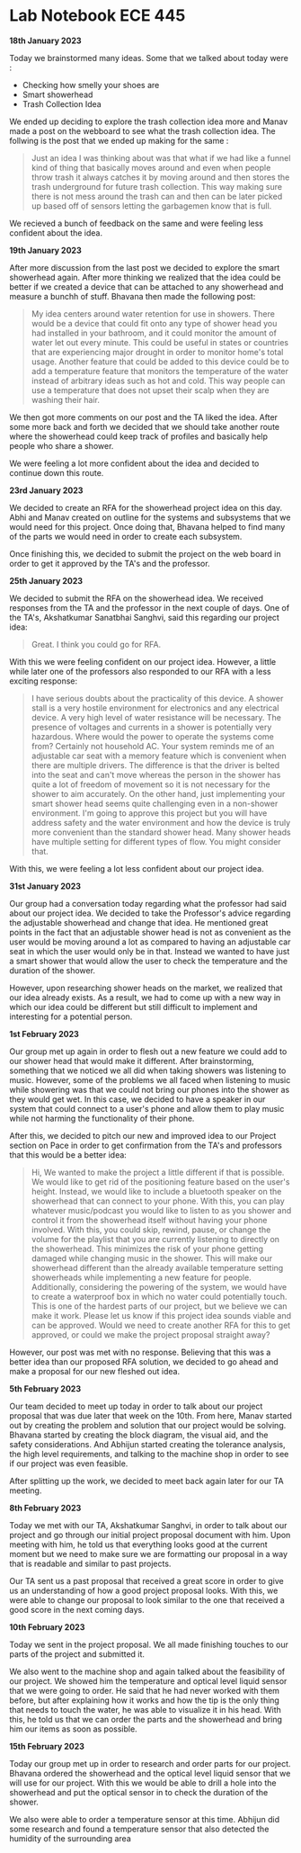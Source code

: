 # Lab Notebook ECE 445

**18th January 2023**

Today we brainstormed many ideas. Some that we talked about today were :
- Checking how smelly your shoes are
- Smart showerhead
- Trash Collection Idea

We ended up deciding to explore the trash collection idea more and Manav made a post on the webboard to see what the trash collection idea. The follwing is the post that we ended up making for the same :

> Just an idea I was thinking about was that what if we had like a funnel kind of thing that basically moves around and even when people throw trash it always catches it by moving around and then stores the trash underground for future trash collection. This way making sure there is not mess around the trash can and then can be later picked up based off of sensors letting the garbagemen know that is full.

We recieved a bunch of feedback on the same and were feeling less confident about the idea.



**19th January 2023**

After more discussion from the last post we decided to explore the smart showerhead again. After more thinking we realized that the idea could be better if we created a device that can be attached to any showerhead and measure a bunchh of stuff. Bhavana then made the following post:

> My idea centers around water retention for use in showers. There would be a device that could fit onto any type of shower head you had installed in your bathroom, and it could monitor the amount of water let out every minute. This could be useful in states or countries that are experiencing major drought in order to monitor home's total usage. Another feature that could be added to this device could be to add a temperature feature that monitors the temperature of the water instead of arbitrary ideas such as hot and cold. This way people can use a temperature that does not upset their scalp when they are washing their hair.

We then got more comments on our post and the TA liked the idea. After some more back and forth we decided that we should take another route where the showerhead could keep track of profiles and basically help people who share a shower.

We were feeling a lot more confident about the idea and decided to continue down this route.

**23rd January 2023**

We decided to create an RFA for the showerhead project idea on this day. Abhi and Manav created on outline for the systems and subsystems that we would need for this project. Once doing that, Bhavana helped to find many of the parts we would need in order to create each subsystem.

Once finishing this, we decided to submit the project on the web board in order to get it approved by the TA's and the professor.

**25th January 2023**

We decided to submit the RFA on the showerhead idea. We received responses from the TA and the professor in the next couple of days. One of the TA's, Akshatkumar Sanatbhai Sanghvi, said this regarding our project idea:

> Great. I think you could go for RFA.

With this we were feeling confident on our project idea. However, a little while later one of the professors also responded to our RFA with a less exciting response:

> I have serious doubts about the practicality of this device. A shower stall is a very hostile environment for electronics and any electrical device. A very high level of water resistance will be necessary. The presence of voltages and currents in a shower is potentially very hazardous. Where would the power to operate the systems come from? Certainly not household AC. Your system reminds me of an adjustable car seat with a memory feature which is convenient when there are multiple drivers. The difference is that the driver is belted into the seat and can't move whereas the person in the shower has quite a lot of freedom of movement so it is not necessary for the shower to aim accurately.
On the other hand, just implementing your smart shower head seems quite challenging even in a non-shower environment. I'm going to approve this project but you will have address safety and the water environment and how the device is truly more convenient than the standard shower head. Many shower heads have multiple setting for different types of flow. You might consider that.

With this, we were feeling a lot less confident about our project idea.

**31st January 2023**

Our group had a conversation today regarding what the professor had said about our project idea. We decided to take the Professor's advice regarding the adjustable showerhead and change that idea. He mentioned great points in the fact that an adjustable shower head is not as convenient as the user would be moving around a lot as compared to having an adjustable car seat in which the user would only be in that. Instead we wanted to have just a smart shower that would allow the user to check the temperature and the duration of the shower.

However, upon researching shower heads on the market, we realized that our idea already exists. As a result, we had to come up with a new way in which our idea could be different but still difficult to implement and interesting for a potential person.

**1st February 2023**

Our group met up again in order to flesh out a new feature we could add to our shower head that would make it different. After brainstorming, something that we noticed we all did when taking showers was listening to music. However, some of the problems we all faced when listening to music while showering was that we could not bring our phones into the shower as they would get wet. In this case, we decided to have a speaker in our system that could connect to a user's phone and allow them to play music while not harming the functionality of their phone.

After this, we decided to pitch our new and improved idea to our Project section on Pace in order to get confirmation from the TA's and professors that this would be a better idea: 

> Hi,
We wanted to make the project a little different if that is possible. We would like to get rid of the positioning feature based on the user's height. Instead, we would like to include a bluetooth speaker on the showerhead that can connect to your phone. With this, you can play whatever music/podcast you would like to listen to as you shower and control it from the showerhead itself without having your phone involved.
With this, you could skip, rewind, pause, or change the volume for the playlist that you are currently listening to directly on the showerhead. This minimizes the risk of your phone getting damaged while changing music in the shower.
This will make our showerhead different than the already available temperature setting showerheads while implementing a new feature for people.
Additionally, considering the powering of the system, we would have to create a waterproof box in which no water could potentially touch. This is one of the hardest parts of our project, but we believe we can make it work.
Please let us know if this project idea sounds viable and can be approved. Would we need to create another RFA for this to get approved, or could we make the project proposal straight away?

However, our post was met with no response. Believing that this was a better idea than our proposed RFA solution, we decided to go ahead and make a proposal for our new fleshed out idea.

**5th February 2023**

Our team decided to meet up today in order to talk about our project proposal that was due later that week on the 10th. From here, Manav started out by creating the problem and solution that our project would be solving. Bhavana started by creating the block diagram, the visual aid, and the safety considerations. And Abhijun started creating the tolerance analysis, the high level requirements, and talking to the machine shop in order to see if our project was even feasible.

After splitting up the work, we decided to meet back again later for our TA meeting.

**8th February 2023** 

Today we met with our TA, Akshatkumar Sanghvi, in order to talk about our project and go through our initial project proposal document with him. Upon meeting with him, he told us that everything looks good at the current moment but we need to make sure we are formatting our proposal in a way that is readable and similar to past projects. 

Our TA sent us a past proposal that received a great score in order to give us an understanding of how a good project proposal looks. With this, we were able to change our proposal to look similar to the one that received a good score in the next coming days.

**10th February 2023**

Today we sent in the project proposal. We all made finishing touches to our parts of the project and submitted it.

We also went to the machine shop and again talked about the feasibility of our project. We showed him the temperature and optical level liquid sensor that we were going to order. He said that he had never worked with them before, but after explaining how it works and how the tip is the only thing that needs to touch the water, he was able to visualize it in his head. With this, he told us that we can order the parts and the showerhead and bring him our items as soon as possible.

**15th February 2023** 

Today our group met up in order to research and order parts for our project. Bhavana ordered the showerhead and the optical level liquid sensor that we will use for our project. With this we would be able to drill a hole into the showerhead and put the optical sensor in to check the duration of the shower. 

We also were able to order a temperature sensor at this time. Abhijun did some research and found a temperature sensor that also detected the humidity of the surrounding area
